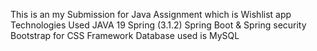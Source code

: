 This is an my Submission for Java Assignment which is Wishlist app
Technologies Used
JAVA 19
Spring (3.1.2)
Spring Boot & Spring security
Bootstrap for CSS Framework
Database used is MySQL



